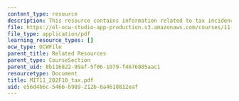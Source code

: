 ```yaml
---
content_type: resource
description: This resource contains information related to tax incidence problem.
file: https://ol-ocw-studio-app-production.s3.amazonaws.com/courses/11-202-planning-economics-fall-2010/e56d4b6c5466b989212b6a4618812eaf_MIT11_202F10_tax.pdf
file_type: application/pdf
learning_resource_types: []
ocw_type: OCWFile
parent_title: Related Resources
parent_type: CourseSection
parent_uid: 8b116822-99af-5f06-1079-f4676885aac1
resourcetype: Document
title: MIT11_202F10_tax.pdf
uid: e56d4b6c-5466-b989-212b-6a4618812eaf
---
```

